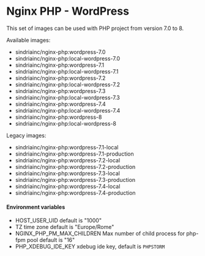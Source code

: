 # Nginx PHP - WordPress

This set of images can be used with PHP project from version 7.0 to 8.

Available images:

- sindriainc/nginx-php:wordpress-7.0
- sindriainc/nginx-php:local-wordpress-7.0
- sindriainc/nginx-php:wordpress-7.1
- sindriainc/nginx-php:local-wordpress-7.1
- sindriainc/nginx-php:wordpress-7.2
- sindriainc/nginx-php:local-wordpress-7.2
- sindriainc/nginx-php:wordpress-7.3
- sindriainc/nginx-php:local-wordpress-7.3
- sindriainc/nginx-php:wordpress-7.4
- sindriainc/nginx-php:local-wordpress-7.4
- sindriainc/nginx-php:wordpress-8
- sindriainc/nginx-php:local-wordpress-8

Legacy images:

- sindriainc/nginx-php:wordpress-7.1-local
- sindriainc/nginx-php:wordpress-7.1-production
- sindriainc/nginx-php:wordpress-7.2-local
- sindriainc/nginx-php:wordpress-7.2-production
- sindriainc/nginx-php:wordpress-7.3-local
- sindriainc/nginx-php:wordpress-7.3-production
- sindriainc/nginx-php:wordpress-7.4-local
- sindriainc/nginx-php:wordpress-7.4-production

#### Environment variables

- HOST_USER_UID default is "1000"
- TZ time zone default is "Europe/Rome"
- NGINX_PHP_PM_MAX_CHILDREN Max number of child process for php-fpm pool default is "16" 
- PHP_XDEBUG_IDE_KEY xdebug ide key, default is `PHPSTORM`